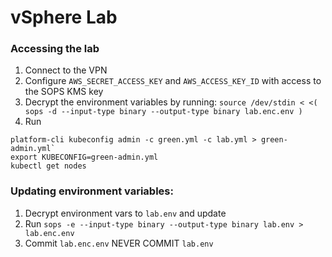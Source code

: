 # vSphere Lab

### Accessing the lab

1. Connect to the VPN
2. Configure `AWS_SECRET_ACCESS_KEY` and `AWS_ACCESS_KEY_ID` with access to the SOPS KMS key
3. Decrypt the environment variables by running: `source /dev/stdin < <( sops -d --input-type binary --output-type binary lab.enc.env )`
4. Run

```shell
platform-cli kubeconfig admin -c green.yml -c lab.yml > green-admin.yml`
export KUBECONFIG=green-admin.yml
kubectl get nodes
```

### Updating environment variables:

1. Decrypt environment vars to `lab.env` and update
2. Run `sops -e --input-type binary --output-type binary lab.env > lab.enc.env`
3. Commit `lab.enc.env` NEVER COMMIT `lab.env`
